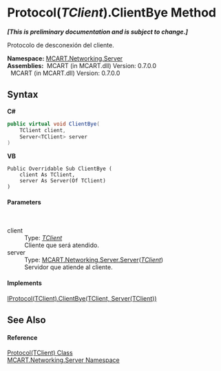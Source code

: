 # Protocol(*TClient*).ClientBye Method 
 _**\[This is preliminary documentation and is subject to change.\]**_

Protocolo de desconexión del cliente.

**Namespace:**&nbsp;<a href="720af18e-2a17-584a-1ca8-e0e39906cbff">MCART.Networking.Server</a><br />**Assemblies:**&nbsp;&nbsp;MCART (in MCART.dll) Version: 0.7.0.0<br />&nbsp;&nbsp;MCART (in MCART.dll) Version: 0.7.0.0<br />

## Syntax

**C#**<br />
``` C#
public virtual void ClientBye(
	TClient client,
	Server<TClient> server
)
```

**VB**<br />
``` VB
Public Overridable Sub ClientBye ( 
	client As TClient,
	server As Server(Of TClient)
)
```


#### Parameters
&nbsp;<dl><dt>client</dt><dd>Type: <a href="eb8a8439-34cc-e54c-0261-f6511c64af26">*TClient*</a><br />Cliente que será atendido.</dd><dt>server</dt><dd>Type: <a href="6fa3083a-c860-4cc8-7bad-c8d06352c50b">MCART.Networking.Server.Server</a>(<a href="eb8a8439-34cc-e54c-0261-f6511c64af26">*TClient*</a>)<br />Servidor que atiende al cliente.</dd></dl>

#### Implements
<a href="4f7001f7-cbab-3277-647b-a55a377d3156">IProtocol(TClient).ClientBye(TClient, Server(TClient))</a><br />

## See Also


#### Reference
<a href="eb8a8439-34cc-e54c-0261-f6511c64af26">Protocol(TClient) Class</a><br /><a href="720af18e-2a17-584a-1ca8-e0e39906cbff">MCART.Networking.Server Namespace</a><br />